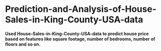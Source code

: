 # Prediction-and-Analysis-of-House-Sales-in-King-County-USA-data

#### Used House-Sales-in-King-County-USA-data to predict house price based on features like square footage, number of bedrooms, number of floors and so on.
